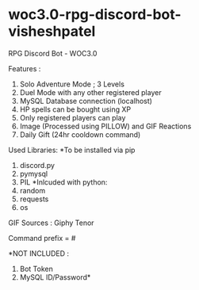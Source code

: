 # woc3.0-rpg-discord-bot-visheshpatel
RPG Discord Bot - WOC3.0

Features :
1. Solo Adventure Mode ; 3 Levels
2. Duel Mode with any other registered player
3. MySQL Database connection (localhost)
3. HP spells can be bought using XP
4. Only registered players can play
5. Image (Processed using PILLOW) and GIF Reactions
6. Daily Gift (24hr cooldown command)

Used Libraries:
*To be installed via pip
1. discord.py
2. pymysql
3. PIL
*Inlcuded with python:
4. random
5. requests
6. os

GIF Sources :
Giphy
Tenor

Command prefix = #

*NOT INCLUDED : 
1. Bot Token
2. MySQL ID/Password*
